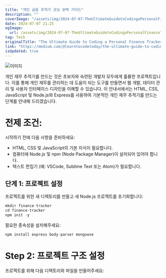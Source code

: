```yaml
---
title: "개인 금융 추적기 코딩 완벽 가이드"
description: ""
coverImage: "/assets/img/2024-07-07-TheUltimateGuidetoCodingaPersonalFinanceTracker_0.png"
date: 2024-07-07 21:25
ogImage:
  url: /assets/img/2024-07-07-TheUltimateGuidetoCodingaPersonalFinanceTracker_0.png
tag: Tech
originalTitle: "The Ultimate Guide to Coding a Personal Finance Tracker"
link: "https://medium.com/@learntocodetoday/the-ultimate-guide-to-coding-a-personal-finance-tracker-a7b4bfa3d65c"
isUpdated: true
---
```


![이미지](/assets/img/2024-07-07-TheUltimateGuidetoCodingaPersonalFinanceTracker_0.png)

개인 재무 추적기를 만드는 것은 초보자와 숙련된 개발자 모두에게 훌륭한 프로젝트입니다. 이를 통해 개인 재무를 관리하는 데 도움이 되는 도구를 만들면서 웹 개발, 데이터 관리 및 사용자 인터페이스 디자인을 이해할 수 있습니다. 이 안내서에서는 HTML, CSS, JavaScript 및 Node.js와 Express를 사용하여 기본적인 개인 재무 추적기를 만드는 단계를 안내해 드리겠습니다.

# 전제 조건:

시작하기 전에 다음 사항을 준비하세요:

<!-- seedividend - 사각형 -->

<ins class="adsbygoogle"
     style="display:block"
     data-ad-client="ca-pub-4877378276818686"
     data-ad-slot="1898504329"
     data-ad-format="auto"
     data-full-width-responsive="true"></ins>

<script>
     (adsbygoogle = window.adsbygoogle || []).push({});
</script>

- HTML, CSS 및 JavaScript의 기본 지식이 필요합니다.
- 컴퓨터에 Node.js 및 npm (Node Package Manager)이 설치되어 있어야 합니다.
- 텍스트 편집기 (예: VSCode, Sublime Text 또는 Atom)가 필요합니다.

## 단계 1: 프로젝트 설정

프로젝트를 위한 새 디렉토리를 만들고 새 Node.js 프로젝트를 초기화합니다:

```js
mkdir finance-tracker
cd finance-tracker
npm init -y
```

<!-- seedividend - 사각형 -->

<ins class="adsbygoogle"
     style="display:block"
     data-ad-client="ca-pub-4877378276818686"
     data-ad-slot="1898504329"
     data-ad-format="auto"
     data-full-width-responsive="true"></ins>

<script>
     (adsbygoogle = window.adsbygoogle || []).push({});
</script>

필요한 종속성을 설치해주세요:

```js
npm install express body-parser mongoose
```

# Step 2: 프로젝트 구조 설정

프로젝트를 위해 다음 디렉토리와 파일을 만들어주세요:
